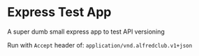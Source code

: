 # Express Test App

A super dumb small express app to test API versioning

Run with `Accept` header of: `application/vnd.alfredclub.v1+json`

